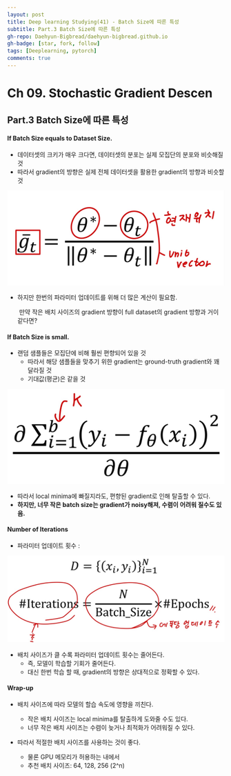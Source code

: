 ```yaml
---
layout: post
title: Deep learning Studying(41) - Batch Size에 따른 특성
subtitle: Part.3 Batch Size에 따른 특성
gh-repo: Daehyun-Bigbread/daehyun-bigbread.github.io
gh-badge: [star, fork, follow]
tags: [Deeplearning, pytorch]
comments: true
---
```


# Ch 09. Stochastic Gradient Descen

## Part.3 Batch Size에 따른 특성

#### If Batch Size equals to Dataset Size.

* 데이터셋의 크키가 매우 크다면, 데이터셋의 분포는 실제 모집단의 분포와 비슷해질 것
* 따라서 gradient의 방향은 실제 전체 데이터셋을 활용한 gradient의 방향과 비슷할 것

![20210725_163044](../../assets/img/20210725_163044.png)

* 하지만 한번의 파라미터 업데이트를 위해 더 많은 계산이 필요함.

  ​	만약 작은 배치 사이즈의 gradient 방향이 full dataset의 gradient 방향과 거이 같다면?



#### If Batch Size is small.

* 랜덤 샘플들은 모집단에 비해 훨씬 편향되어 있을 것
  * 따라서 해당 샘플들을 맞추기 위한 gradient는 ground-truth gradient와 꽤 달라질 것
  * 기대값(평균)은 같을 것

![20210725_163727](../../assets/img/20210725_163727.png)

* 따라서 local minima에 빠질지라도, 편향된 gradient로 인해 탈출할 수 있다.
* **하지만, 너무 작은 batch size는 gradient가 noisy해져, 수렴이 어려워 질수도 있음.**



#### Number of Iterations

* 파라미터 업데이트 횟수 :

![20210725_175001](../../assets/img/20210725_175001.png)



* 배치 사이즈가 클 수록 파라미터 업데이트 횟수는 줄어든다.	
  * 즉, 모델이 학습할 기회가 줄어든다.
  * 대신 한번 학습 할 때, gradient의 방향은 상대적으로 정확할 수 있다.



#### Wrap-up

* 배치 사이즈에 따라 모델의 할습 속도에 영향을 끼친다.
  * 작은 배치 사이즈는 local minima를 탈출하게 도와줄 수도 있다.
  * 너무 작은 배치 사이즈는 수렴이 늦거나 최적화가 어려워질 수 있다.



* 따라서 적절한 배치 사이즈를 사용하는 것이 좋다.
  * 물론 GPU 메모리가 허용하는 내에서
  * 추천 배치 사이즈: 64, 128, 256 (2^n)
